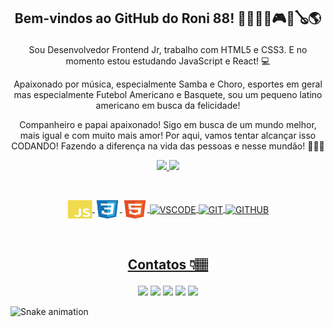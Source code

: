 ## <p align="center">Bem-vindos ao GitHub do Roni 88! 💙✨🏈🏀🎮🎵🪕🌎

<p align="center">Sou Desenvolvedor Frontend Jr, trabalho com HTML5 e CSS3. E no momento estou estudando JavaScript e React! 💻

<p align="center">Apaixonado por música, especialmente Samba e Choro, esportes em geral mas especialmente Futebol Americano e Basquete, sou um pequeno latino americano em busca da felicidade!

<p align="center">Companheiro e papai apaixonado! Sigo em busca de um mundo melhor, mais igual e com muito mais amor! Por aqui, vamos tentar alcançar isso CODANDO! Fazendo a diferença na vida das pessoas e nesse mundão! 💙💙💙
 
 <div>
  <p align="center">
  <a href="https://github.com/roni-88">
  <img height="155em" src="https://github-readme-stats.vercel.app/api?username=roni-88&show_icons=true&theme=algolia&include_all_commits=true&count_private=true"/>
  <img height="155em" src="https://github-readme-stats.vercel.app/api/top-langs/?username=roni-88&layout=compact&langs_count=6&theme=algolia"/>
</div>
<div style="display: inline_block"><br>
 <p align="center">
  <img align="center" alt="JS" height="30" width="40" src="https://raw.githubusercontent.com/devicons/devicon/master/icons/javascript/javascript-plain.svg">
  <img align="center" alt="CSS" height="30" width="40" src="https://raw.githubusercontent.com/devicons/devicon/master/icons/css3/css3-original.svg">
  <img align="center" alt="HTML" height="30" width="40" src="https://raw.githubusercontent.com/devicons/devicon/master/icons/html5/html5-original.svg">
  <img align="center" alt="VSCODE" height="30" width="40" src="https://cdn.jsdelivr.net/gh/devicons/devicon/icons/vscode/vscode-original.svg">
  <img align="center" alt="GIT" height="30" width="40" src="https://cdn.jsdelivr.net/gh/devicons/devicon/icons/git/git-original.svg">
  <img align="center" alt="GITHUB" height="30" width="40" src="https://cdn.jsdelivr.net/gh/devicons/devicon/icons/github/github-original.svg">
</div>
 
 <br>
 
  ## <p align="center">Contatos 👇🏽
 
<div>
 <p align="center">
  <a href="https://www.linkedin.com/in/roni-rodrigues-222366b0" target="_blank"><img src="https://img.shields.io/badge/-LinkedIn-%230077B5?style=for-the-badge&logo=linkedin&logoColor=white" target="_blank"></a>
  <a href="https://www.youtube.com/user/Roni88" target="_blank"><img src="https://img.shields.io/badge/YouTube-FF0000?style=for-the-badge&logo=youtube&logoColor=white" target="_blank"></a>
  <a href = "mailto:rroonnii88@gmail.com"><img src="https://img.shields.io/badge/-Gmail-%23333?style=for-the-badge&logo=gmail&logoColor=white" target="_blank"></a>
  <a href="https://instagram.com/roni-88" target="_blank"><img src="https://img.shields.io/badge/-Instagram-%23E4405F?style=for-the-badge&logo=instagram&logoColor=white" target="_blank"></a>
 <a href="https://discord.gg/5DVhGKVf4h" target="_blank"><img src="https://img.shields.io/badge/Discord-7289DA?style=for-the-badge&logo=discord&logoColor=white" target="_blank"></a>
 
  ![Snake animation](https://github.com/roni-88/roni-88/blob/output/github-contribution-grid-snake.svg)

</div>
